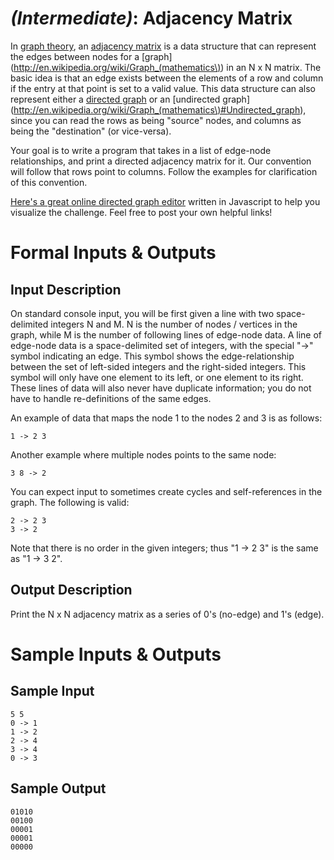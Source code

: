 # [](#IntermediateIcon) *(Intermediate)*: Adjacency Matrix

In [graph theory](http://en.wikipedia.org/wiki/Graph_theory), an [adjacency matrix](http://en.wikipedia.org/wiki/Adjacency_matrix) is a data structure that can represent the edges between nodes for a [graph](http://en.wikipedia.org/wiki/Graph_(mathematics\)) in an N x N matrix. The basic idea is that an edge exists between the elements of a row and column if the entry at that point is set to a valid value. This data structure can also represent either a [directed graph](http://en.wikipedia.org/wiki/Directed_graph) or an [undirected graph](http://en.wikipedia.org/wiki/Graph_(mathematics\)#Undirected_graph), since you can read the rows as being "source" nodes, and columns as being the "destination" (or vice-versa).

Your goal is to write a program that takes in a list of edge-node relationships, and print a directed adjacency matrix for it. Our convention will follow that rows point to columns. Follow the examples for clarification of this convention.

[Here's a great online directed graph editor](http://bl.ocks.org/rkirsling/5001347) written in Javascript to help you visualize the challenge. Feel free to post your own helpful links!

# Formal Inputs & Outputs
## Input Description

On standard console input, you will be first given a line with two space-delimited integers N and M. N is the number of nodes / vertices in the graph, while M is the number of following lines of edge-node data. A line of edge-node data is a space-delimited set of integers, with the special "->" symbol indicating an edge. This symbol shows the edge-relationship between the set of left-sided integers and the right-sided integers. This symbol will only have one element to its left, or one element to its right. These lines of data will also never have duplicate information; you do not have to handle re-definitions of the same edges.

An example of data that maps the node 1 to the nodes 2 and 3 is as follows:

    1 -> 2 3

Another example where multiple nodes points to the same node:

    3 8 -> 2

You can expect input to sometimes create cycles and self-references in the graph. The following is valid:

    2 -> 2 3
    3 -> 2

Note that there is no order in the given integers; thus "1 -> 2 3" is the same as "1 -> 3 2".

## Output Description

Print the N x N adjacency matrix as a series of 0's (no-edge) and 1's (edge).

# Sample Inputs & Outputs
## Sample Input

    5 5
    0 -> 1
    1 -> 2
    2 -> 4
    3 -> 4
    0 -> 3

## Sample Output

    01010
    00100
    00001
    00001
    00000